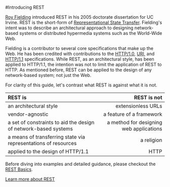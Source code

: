#Introducing REST

[Roy Fielding]() introduced REST in his 2005 doctorate dissertation for UC Irvine.  REST is the short-form of [Representational State Transfer]().  Fielding's intent was to describe an architectural approach to designing network-based systems or distributed hypermedia systems such as the World-Wide Web.

Fielding is a contributor to several core specifications that make up the Web.  He has been credited with contributions to the [HTTP/1.0](), [URI](), and [HTTP/1.1]() specifications.  While REST, as an architectural style, has been applied to HTTP/1.1, the intention was not to limit the application of REST to HTTP.  As mentioned before, REST can be applied to the design of any network-based system; not just the Web.

For clarity of this guide, let's contrast what REST is against what it is not.

| REST is |  REST is not |
| :--------- | ---------------------: |
| an architectural style | extensionless URLs |
| vendor-agnostic | a feature of a framework |
| a set of constraints to aid the design of network-based systems | a method for designing web applications |
| a means of transferring state via representations of resources | a religion |
| applied to the design of HTTP/1.1 | HTTP |

Before diving into examples and detailed guidance, please checkout the [REST Basics](constraints.md).


<a class="btn btn-primary" href="constraints.md">Learn more about REST</a>
